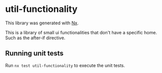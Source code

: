 # util-functionality

This library was generated with [Nx](https://nx.dev).

This is a library of small ui functionalities that don't have a specific home. Such as the after-if directive.

## Running unit tests

Run `nx test util-functionality` to execute the unit tests.
